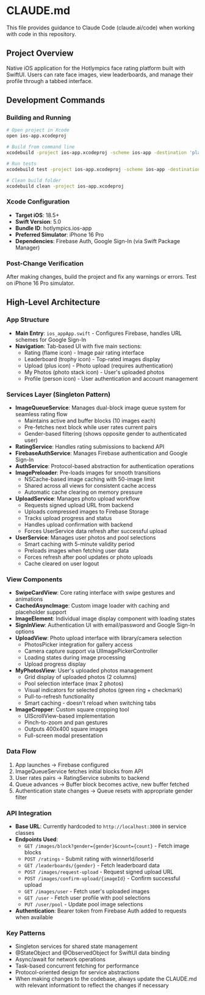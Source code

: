 # CLAUDE.md

This file provides guidance to Claude Code (claude.ai/code) when working with code in this repository.

## Project Overview

Native iOS application for the Hotlympics face rating platform built with SwiftUI. Users can rate face images, view leaderboards, and manage their profile through a tabbed interface.

## Development Commands

### Building and Running
```bash
# Open project in Xcode
open ios-app.xcodeproj

# Build from command line
xcodebuild -project ios-app.xcodeproj -scheme ios-app -destination 'platform=iOS Simulator,name=iPhone 16 Pro' build

# Run tests
xcodebuild test -project ios-app.xcodeproj -scheme ios-app -destination 'platform=iOS Simulator,name=iPhone 16 Pro'

# Clean build folder
xcodebuild clean -project ios-app.xcodeproj
```

### Xcode Configuration
- **Target iOS**: 18.5+
- **Swift Version**: 5.0
- **Bundle ID**: hotlympics.ios-app
- **Preferred Simulator**: iPhone 16 Pro
- **Dependencies**: Firebase Auth, Google Sign-In (via Swift Package Manager)

### Post-Change Verification
After making changes, build the project and fix any warnings or errors. Test on iPhone 16 Pro simulator.

## High-Level Architecture

### App Structure
- **Main Entry**: `ios_appApp.swift` - Configures Firebase, handles URL schemes for Google Sign-In
- **Navigation**: Tab-based UI with five main sections:
  - Rating (flame icon) - Image pair rating interface
  - Leaderboard (trophy icon) - Top-rated images display
  - Upload (plus icon) - Photo upload (requires authentication)
  - My Photos (photo stack icon) - User's uploaded photos
  - Profile (person icon) - User authentication and account management

### Services Layer (Singleton Pattern)
- **ImageQueueService**: Manages dual-block image queue system for seamless rating flow
  - Maintains active and buffer blocks (10 images each)
  - Pre-fetches next block while user rates current pairs
  - Gender-based filtering (shows opposite gender to authenticated user)
- **RatingService**: Handles rating submissions to backend API
- **FirebaseAuthService**: Manages Firebase authentication and Google Sign-In
- **AuthService**: Protocol-based abstraction for authentication operations
- **ImagePreloader**: Pre-loads images for smooth transitions
  - NSCache-based image caching with 50-image limit
  - Shared across all views for consistent cache access
  - Automatic cache clearing on memory pressure
- **UploadService**: Manages photo upload workflow
  - Requests signed upload URL from backend
  - Uploads compressed images to Firebase Storage
  - Tracks upload progress and status
  - Handles upload confirmation with backend
  - Forces UserService data refresh after successful upload
- **UserService**: Manages user photos and pool selections
  - Smart caching with 5-minute validity period
  - Preloads images when fetching user data
  - Forces refresh after pool updates or photo uploads
  - Cache cleared on user logout

### View Components
- **SwipeCardView**: Core rating interface with swipe gestures and animations
- **CachedAsyncImage**: Custom image loader with caching and placeholder support
- **ImageElement**: Individual image display component with loading states
- **SignInView**: Authentication UI with email/password and Google Sign-In options
- **UploadView**: Photo upload interface with library/camera selection
  - PhotosPicker integration for gallery access
  - Camera capture support via UIImagePickerController
  - Loading states during image processing
  - Upload progress display
- **MyPhotosView**: User's uploaded photos management
  - Grid display of uploaded photos (2 columns)
  - Pool selection interface (max 2 photos)
  - Visual indicators for selected photos (green ring + checkmark)
  - Pull-to-refresh functionality
  - Smart caching - doesn't reload when switching tabs
- **ImageCropper**: Custom square cropping tool
  - UIScrollView-based implementation
  - Pinch-to-zoom and pan gestures
  - Outputs 400x400 square images
  - Full-screen modal presentation

### Data Flow
1. App launches → Firebase configured
2. ImageQueueService fetches initial blocks from API
3. User rates pairs → RatingService submits to backend
4. Queue advances → Buffer block becomes active, new buffer fetched
5. Authentication state changes → Queue resets with appropriate gender filter

### API Integration
- **Base URL**: Currently hardcoded to `http://localhost:3000` in service classes
- **Endpoints Used**:
  - `GET /images/block?gender={gender}&count={count}` - Fetch image blocks
  - `POST /ratings` - Submit rating with winnerId/loserId
  - `GET /leaderboards/{gender}` - Fetch leaderboard data
  - `POST /images/request-upload` - Request signed upload URL
  - `POST /images/confirm-upload/{imageId}` - Confirm successful upload
  - `GET /images/user` - Fetch user's uploaded images
  - `GET /user` - Fetch user profile with pool selections
  - `PUT /user/pool` - Update pool image selections
- **Authentication**: Bearer token from Firebase Auth added to requests when available

### Key Patterns
- Singleton services for shared state management
- @StateObject and @ObservedObject for SwiftUI data binding
- Async/await for network operations
- Task-based concurrent fetching for performance
- Protocol-oriented design for service abstractions
- When making changes to the codebase, always update the CLAUDE.md with relevant informationt to reflect the changes if necessary